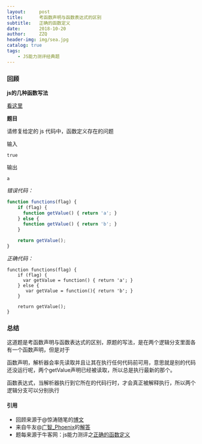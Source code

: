```yaml
---
layout:     post
title:      考函数声明与函数表达式的区别
subtitle:   正确的函数定义
date:       2018-10-20
author:     ZZQ
header-img: img/sea.jpg
catalog: true
tags: 
    - JS能力测评经典题
---
```



### 回顾

**js的几种函数写法**

[看这里](https://www.cnblogs.com/jtnote/p/5980000.html)

**题目**

请修复给定的 js 代码中，函数定义存在的问题


输入
```
true
```
输出
```
a
```
*错误代码：*
```js
function functions(flag) {
    if (flag) {
      function getValue() { return 'a'; }
    } else {
      function getValue() { return 'b'; }
    }

    return getValue();
}
```
*正确代码：*

```
function functions(flag) {
    if (flag) {
      var getValue = function() { return 'a'; }
    } else {
       var getValue = function(){ return 'b'; }
    }

    return getValue();
}
```


### 总结

这道题是考函数声明与函数表达式的区别，原题的写法，是在两个逻辑分支里面各有一个函数声明，但是对于

函数声明，解析器会率先读取并且让其在执行任何代码前可用，意思就是别的代码还没运行呢，两个getValue声明已经被读取，所以总是执行最新的那个。

函数表达式，当解析器执行到它所在的代码行时，才会真正被解释执行，所以两个逻辑分支可以分别执行

#### 引用
- 回顾来源于@惊涛随笔的[博文](https://www.cnblogs.com/jtnote/p/5980000.html)
- 来自牛友@[广智_Phoenix](https://www.nowcoder.com/profile/436010)的[解答](https://www.nowcoder.com/questionTerminal/a5de760a7cf24c0e890eb02eed34bc02)
- 题每来源于牛客网：js能力测评之[正确的函数定义](https://www.nowcoder.com/practice/a5de760a7cf24c0e890eb02eed34bc02)
